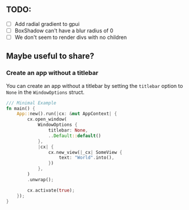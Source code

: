 ## TODO:

- [ ] Add radial gradient to gpui
- [ ] BoxShadow can't have a blur radius of 0
- [ ] We don't seem to render divs with no children

## Maybe useful to share?

### Create an app without a titlebar

You can create an app without a titlebar by setting the `titlebar` option to `None` in the `WindowOptions` struct.

```rust
/// Minimal Example
fn main() {
    App::new().run(|cx: &mut AppContext| {
        cx.open_window(
            WindowOptions {
                titlebar: None,
                ..Default::default()
            },
            |cx| {
                cx.new_view(|_cx| SomeView {
                    text: "World".into(),
                })
            },
        )
        .unwrap();

        cx.activate(true);
    });
}
```
